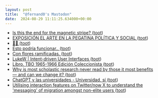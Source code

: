 ```yaml
---
layout: post
title:  "@fernand0's Mastodon"
date:  2024-08-29 11:11:25.634000+00:00
---
```

*  [Is this the end for the magnetic stripe? ](https://www.bbc.com/news/articles/c51yd4j4lnv) ([toot](https://mastodon.social/@fernand0/113045004984782756))
*  [EXPOSICIÓN EL ARTE EN LA PEGATINA POLÍTICA Y SOCIAL ](http://centroderecuperaciondepegatinas.blogspot.com/2024/08/exposicion-el-arte-en-la-pegatina.htm) ([toot](https://mastodon.social/@fernand0/113044831139932725))
*  [🎉🎉 ](https://mastodon.social/@fernand0/113041320679938666) ([toot](https://mastodon.social/@fernand0/113041320679938666))
*  [Esto podría funcionar.. ](https://mastodon.social/@fernand0/113041319854894455) ([toot](https://mastodon.social/@fernand0/113041319854894455))
*  [Con flores ramificadas. ](https://avecesunafoto.wordpress.com/2024/08/28/con-flores-ramificadas) ([toot](https://mastodon.social/@fernand0/113040886673687426))
*  [LukeW \| Intent-driven User Interfaces ](https://www.lukew.com/ff/entry.asp?207) ([toot](https://mastodon.social/@fernand0/113040777479350426))
*  [Libro. TBO 1965-1966 Edición Coleccionista ](https://fotografiasenmovimiento.wordpress.com/2024/08/28/libro-tbo-1965-1966-edicion-coleccionista) ([toot](https://mastodon.social/@fernand0/113040759193465295))
*  [Why is most scholastic research never read by those it most benefits — and can we change it? ](https://globalvoices.org/2024/08/12/why-is-most-scholastic-research-never-read-by-those-it-most-benefits-and-can-we-change-it) ([toot](https://mastodon.social/@fernand0/113040502180832993))
*  [ChatGPT y las universidades - Universidad, sí  ](https://www.universidadsi.es/chatgpt-y-las-universidades-2/) ([toot](https://mastodon.social/@fernand0/113040373564330749))
*  [Utilising interaction features on Twitter/now X to understand the 'messaging' of migration amongst non-elite users ](https://firstmonday.org/ojs/index.php/fm/article/download/13735/1165) ([toot](https://mastodon.social/@fernand0/113040054572362714))
